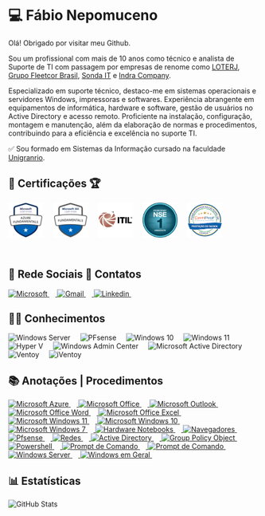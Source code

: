# 💻 Fábio Nepomuceno

Olá! Obrigado por visitar meu Github.

Sou um profissional com mais de 10 anos como técnico e analista de Suporte de TI com passagem por empresas de renome como [LOTERJ](https://www.loterj.rj.gov.br), [Grupo Fleetcor Brasil](https://www.semparar.com.br), [Sonda IT](https://www.sonda.com/pt) e [Indra Company](https://www.minsait.com/pt). 

Especializado em suporte técnico, destaco-me em sistemas operacionais e servidores Windows, impressoras e softwares. Experiência abrangente em equipamentos de informática, hardware e software, gestão de usuários no Active Directory e acesso remoto. Proficiente na instalação, configuração, montagem e manutenção, além da elaboração de normas e procedimentos, contribuindo para a eficiência e excelência no suporte TI.

✅ Sou formado em Sistemas da Informação cursado na faculdade [Unigranrio](https://unigranrio.edu.br/).


## 🚀 Certificações 🏆

<img 
    align="left" 
    alt="Azure Fundamentals"
    title="Microsoft Azure Fundamentals" 
    width="70px" 
    style="padding-right: 20px;" 
    src="https://github.com/fabioceno/img/blob/14fa87bab48b8e8f87185f604ac5a2ebfdf8681e/AZ900.png" 
/>
<img 
    align="left" 
    alt="365 Fundamentals" 
    title="Microsoft 365 Fundamentals"
    width="70px" 
    style="padding-right: 20px;" 
    src="https://github.com/fabioceno/img/blob/14fa87bab48b8e8f87185f604ac5a2ebfdf8681e/Ms900.png" 
/>
<img 
    align="left" 
    alt="Itil v3" 
    title="Itil v3 Foundations"
    width="70px" 
    style="padding-right: 20px;" 
    src="https://github.com/fabioceno/img/blob/14e9da7c207bc5d8a9154cb9be539fc3b5adccfb/Itil-v3.png" 
/>
<img 
    align="left" 
    alt="NSE 1"
    title="NSE 1 Fortinet" 
    width="70px" 
    style="padding-right: 20px;" 
    src="https://github.com/fabioceno/img/blob/8b1cfa94bc66e9aa867533810342ee2600b82de1/nse_1_fortinet.png" 
/>
<img 
    align="left" 
    alt="Certpro" 
    title="Lei de Proteção de dados"
    width="70px" 
    style="padding-right: 20px;" 
    src="https://github.com/fabioceno/img/blob/8b1cfa94bc66e9aa867533810342ee2600b82de1/prot_dados.png" 
/>
<br/>
<br/>
<br/>
<br/>
<br/>
<br/>

## 📡 Rede Sociais 📩 Contatos

<div align="left">
            <a href="https://learn.microsoft.com/pt-br/users/fabioceno">
        <img 
            alt="Microsoft" 
            title="Me siga no Microsoft Learning" src="https://img.shields.io/badge/Learn-gold?style=for-the-badge&label=Ms" target="_blank"
        />
        <img width="12" />
    </a>        
        <a href="mailto:fnsilva.ti@gmail.com">
        <img 
            alt="Gmail" 
            title="Contato" 
            src="https://img.shields.io/badge/Gmail-white?style=for-the-badge&logo=gmail&logoColor=Red" target="_blank"
        />
        <img width="12" />
    </a>
    <a href="https://www.linkedin.com/in/fabio-nepomuceno">
        <img 
            alt="Linkedin" 
            title="Envie um Convite!" 
            src="https://img.shields.io/badge/-LinkedIn-%230077B5?style=for-the-badge&logo=linkedin&logoColor=white"target="_blank"
        />
        <img width="12" />
    </a>
    </a>
</div>

## 👨‍🎓 Conhecimentos

<div align="left">
        <img 
            alt="Windows Server" 
            src="https://img.shields.io/badge/Windows%20Server-darkblue?style=for-the-badge"target="_blank"
            title="Windows Server"
            />
        <img width="12" />
        <img 
            alt="PFsense" 
            src="https://img.shields.io/badge/Pfsense-white?style=for-the-badge&logo=pfsense&logoColor=darkblue"target="_blank"
            title="Firewall PFsense"
        />
        <img width="12" />
        <img 
            alt="Windows 10" 
            src="https://img.shields.io/badge/Windows%2010-blue?style=for-the-badge"target="_blank"
            title="Windows 10 Client"
        />
        <img width="12" />
        <img 
            alt="Windows 11" 
            src="https://img.shields.io/badge/Windows%2011-lightblue?style=for-the-badge"target="_blank"
            title="Windows 11 Client"
        />
        <img width="12" />
        <img 
            alt="Hyper V" 
            src="https://img.shields.io/badge/Hyper%20v-darkgreen?style=for-the-badge"target="_blank"
            title="Microsoft Hyper V"
        />
        <img width="12" />
        <img 
            alt="Windows Admin Center" 
            src="https://img.shields.io/badge/Windows%20Admin%20Center-grey?style=for-the-badge"target="_blank"
            title="Windows Admin Center"
        />
      <img width="12" />
        <img 
            alt="Microsoft Active Directory" 
            src="https://img.shields.io/badge/Active%20Directory-blue?style=for-the-badge"target="_blank"  
            title="Microsoft Active Directory"
        />
      <img width="12" />            
        <img 
            alt="Ventoy" 
            src="https://img.shields.io/badge/Ventoy-darkblue?style=for-the-badge"target="_blank"
            title="Ventoy Bootable"
        />
      <img width="12" />
        <img 
            alt="iVentoy" 
            src="https://img.shields.io/badge/iVentoy-darkred?style=for-the-badge"target="_blank" 
            title="iVentoy Bootable PXE"
        />
      <img width="12" />

## 📚 Anotações | Procedimentos

<div align="left">
    <a href="https://github.com/fabioceno/procedimentos-tecnicos/tree/main/Azure">
        <img 
            alt="Microsoft Azure" 
            title="Alguns procedimentos de Microsoft Azure" src="https://img.shields.io/badge/Ms%20Azure-gray?style=for-the-badge" target="_blank"
        />
        <img width="12" />
    </a>
    <a href="https://github.com/fabioceno/procedimentos-tecnicos/tree/main/Microsoft%20Office">
        <img 
            alt="Microsoft Office" 
            title="Alguns procedimentos de Microsoft Office" src="https://img.shields.io/badge/Ms%20Office-gray?style=for-the-badge" target="_blank"
        />
        <img width="12" />
    </a>
    <a href="https://github.com/fabioceno/procedimentos-tecnicos/tree/main/Microsoft%20Outlook">
        <img 
            alt="Microsoft Outlook" 
            title="Alguns procedimentos de Microsoft Outlook" src="https://img.shields.io/badge/Ms%20Outlook-gray?style=for-the-badge" target="_blank"
        />
        <img width="12" />
    </a>    
    <a href="https://github.com/fabioceno/procedimentos-tecnicos/tree/main/Microsoft%20Word">
        <img 
            alt="Microsoft Office Word" 
            title="Alguns procedimentos de Microsoft Office Word" src="https://img.shields.io/badge/Ms%20Word-gray?style=for-the-badge" target="_blank"
        />
        <img width="12" />
    </a>
    <a href="https://github.com/fabioceno/procedimentos-tecnicos/tree/main/Microsoft%20Excel">
        <img 
            alt="Microsoft Office Excel" 
            title="Alguns procedimentos de Microsoft Office Excel" src="https://img.shields.io/badge/Ms%20Excel-gray?style=for-the-badge" target="_blank"
        />
        <img width="12" />
    </a>
    <a href="https://github.com/fabioceno/procedimentos-tecnicos/tree/main/Windows%2011">
        <img 
            alt="Microsoft Windows 11" 
            title="Alguns procedimentos de Microsoft Windows 11" src="https://img.shields.io/badge/Ms%20Windows%2011-gray?style=for-the-badge" target="_blank"
        />
        <img width="12" />
    </a>
    <a href="https://github.com/fabioceno/procedimentos-tecnicos/tree/main/Windows%2010">
        <img 
            alt="Microsoft Windows 10" 
            title="Alguns procedimentos de Microsoft Windows 10" src="https://img.shields.io/badge/Ms%20Windows%2010-gray?style=for-the-badge" target="_blank"
        />
        <img width="12" />
    </a>
    <a href="https://github.com/fabioceno/procedimentos-tecnicos/tree/main/Windows%207">
        <img 
            alt="Microsoft Windows 7" 
            title="Alguns procedimentos de Microsoft Windows 7" src="https://img.shields.io/badge/Ms%20Windows%207-gray?style=for-the-badge" target="_blank"
        />
        <img width="12" />
    </a>
    <a href="https://github.com/fabioceno/procedimentos-tecnicos/tree/main/HDW%20Notebooks">
        <img 
            alt="Hardware Notebooks" 
            title="Alguns procedimentos de manutenção de Notebooks" src="https://img.shields.io/badge/Hdw%20Notebooks-gray?style=for-the-badge" target="_blank"
        />
        <img width="12" />
    </a>
    <a href="https://github.com/fabioceno/procedimentos-tecnicos/tree/main/Navegadores">
        <img 
            alt="Navegadores" 
            title="Alguns procedimentos navegadores / Browsers" src="https://img.shields.io/badge/Navegadores-gray?style=for-the-badge" target="_blank"
        />
        <img width="12" />
    </a>
<a href="https://github.com/fabioceno/procedimentos-tecnicos/tree/main/Pfsense">
        <img 
            alt="Pfsense" 
            title="Alguns procedimentos de Pfsense" src="https://img.shields.io/badge/Pfsense-gray?style=for-the-badge&logo=Pfsense" target="_blank"
        />
        <img width="12" />
    </a>
<a href="https://github.com/fabioceno/procedimentos-tecnicos/tree/main/Redes">
        <img 
            alt="Redes" 
            title="Alguns procedimentos de Redes" src="https://img.shields.io/badge/Redes-gray?style=for-the-badge" target="_blank"
        />
        <img width="12" />
    </a>
<a href="https://github.com/fabioceno/procedimentos-tecnicos/tree/main/Windows%20Active%20Directory">
        <img 
            alt="Active Directory" 
            title="Alguns procedimentos de Active Directory" src="https://img.shields.io/badge/Active%20Directory-gray?style=for-the-badge" target="_blank"
        />
        <img width="12" />
    </a>
<a href="https://github.com/fabioceno/procedimentos-tecnicos/tree/main/Windows%20GPO">
        <img 
            alt="Group Policy Object" 
            title="Alguns procedimentos de GPO" src="https://img.shields.io/badge/Group%20Policy-gray?style=for-the-badge" target="_blank"
        />
        <img width="12" />
    </a>
<a href="https://github.com/fabioceno/procedimentos-tecnicos/tree/main/Windows%20Powershell">
        <img 
            alt="Powershell" 
            title="Alguns procedimentos de Powershell" src="https://img.shields.io/badge/Powershell-gray?style=for-the-badge&logo=Powershell" target="_blank"
        />
        <img width="12" />
    </a>
<a href="https://github.com/fabioceno/procedimentos-tecnicos/tree/main/Windows%20Prompt%20Comando">
        <img 
            alt="Prompt de Comando" 
            title="Alguns procedimentos de Prompt de Comando" src="https://img.shields.io/badge/Prompt%20Comando-gray?style=for-the-badge&logo=Msdos" target="_blank"
        />
        <img width="12" />
    </a>
<a href="https://github.com/fabioceno/procedimentos-tecnicos/tree/main/Windows%20Prompt%20Comando">
        <img 
            alt="Prompt de Comando" 
            title="Alguns procedimentos de Prompt de Comando" src="https://img.shields.io/badge/Prompt%20Comando-gray?style=for-the-badge&logo=Msdos" target="_blank"
        />
        <img width="12" />
    </a>
<a href="https://github.com/fabioceno/procedimentos-tecnicos/tree/main/Windows%20Server">
        <img 
            alt="Windows Server" 
            title="Alguns procedimentos de Windows Server" src="https://img.shields.io/badge/Windows%20Server-gray?style=for-the-badge" target="_blank"
        />
        <img width="12" />
    </a>
<a href="https://github.com/fabioceno/procedimentos-tecnicos/tree/main/Windows%20em%20Geral">
        <img 
            alt="Windows em Geral" 
            title="Alguns procedimentos de Windows em geral" src="https://img.shields.io/badge/ms%20Windows-gray?style=for-the-badge" target="_blank"
        />
        <img width="12" />
    </a>

<br/>

## 📊 Estatísticas

<p>
  <img 
    align="left" 
    alt="GitHub Stats" 
    height="200" 
    style="padding-right: 10px;" 
    src="https://github-readme-stats.vercel.app/api?username=fabioceno&show_icons=true&theme=tokyonight&include_all_commits=true&locale=pt-br" 
  />

</p>
